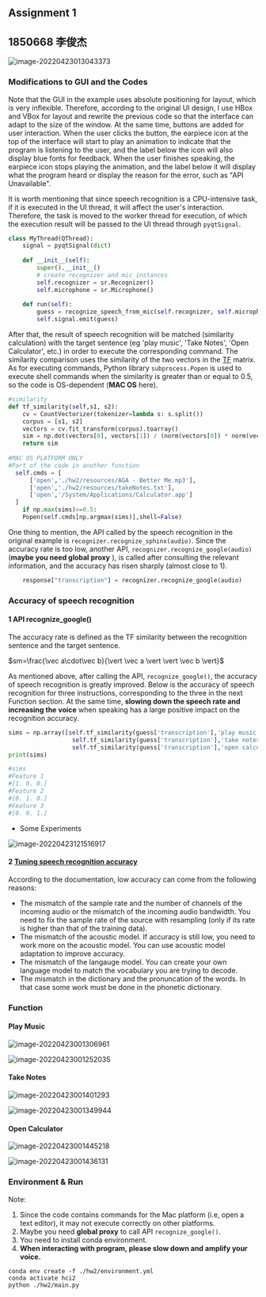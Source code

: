 

## Assignment 1

## 1850668 李俊杰

![image-20220423013043373](https://tva1.sinaimg.cn/large/e6c9d24ely1h1j18i896zj20gy0skjsu.jpg)

### Modifications to GUI and the Codes

Note that the GUI in the example uses absolute positioning for layout, which is very inflexible. Therefore, according to the original UI design, I use HBox and VBox for layout and rewrite the previous code so that the interface can adapt to the size of the window. At the same time, buttons are added for user interaction. When the user clicks the button, the earpiece icon at the top of the interface will start to play an animation to indicate that the program is listening to the user, and the label below the icon will also display blue fonts for feedback. When the user finishes speaking, the earpiece icon stops playing the animation, and the label below it will display what the program heard or display the reason for the error, such as "API Unavailable".

It is worth mentioning that since speech recognition is a CPU-intensive task, if it is executed in the UI thread, it will affect the user's interaction. Therefore, the task is moved to the worker thread for execution, of which the execution result will be passed to the UI thread through `pyqtSignal`.

```python
class MyThread(QThread):
    signal = pyqtSignal(dict)
    
    def __init__(self):
        super().__init__()
        # create recognizer and mic instances
        self.recognizer = sr.Recognizer()
        self.microphone = sr.Microphone()
    
    def run(self):
        guess = recognize_speech_from_mic(self.recognizer, self.microphone)
        self.signal.emit(guess)
```

After that, the result of speech recognition will be matched (similarity calculation) with the target sentence (eg 'play music', 'Take Notes', 'Open Calculator', etc.) in order to execute the corresponding command. The similarity comparison uses the similarity of the two vectors in the [TF](https://cloud.tencent.com/developer/article/1145941) matrix. As for executing commands, Python library `subprocess.Popen` is used to execute shell commands when the similarity is greater than or equal to 0.5, so the code is OS-dependent (**MAC OS** here).

```python
#similarity
def tf_similarity(self,s1, s2):
  	cv = CountVectorizer(tokenizer=lambda s: s.split())
  	corpus = [s1, s2]
  	vectors = cv.fit_transform(corpus).toarray()
  	sim = np.dot(vectors[0], vectors[1]) / (norm(vectors[0]) * norm(vectors[1]))
  	return sim
  
#MAC OS PLATFORM ONLY
#Part of the code in another function
  self.cmds = [
      ['open','./hw2/resources/AGA - Better Me.mp3'],
      ['open','./hw2/resources/takeNotes.txt'],
      ['open','/System/Applications/Calculator.app']
  ]
	if np.max(sims)>=0.5:
    Popen(self.cmds[np.argmax(sims)],shell=False)
```

One thing to mention, the API called by the speech recognition in the original example is `recognizer.recognize_sphinx(audio)`. Since the accuracy rate is too low, another API, `recognizer.recognize_google(audio)`(**maybe you need global proxy** ), is called after consulting the relevant information, and the accuracy has risen sharply (almost close to 1).

```python
	response["transcription"] = recognizer.recognize_google(audio)
```



### Accuracy of speech recognition

#### 1 API recognize_google()

The accuracy rate is defined as the TF similarity between the recognition sentence and the target sentence.

$sm=\frac{\vec a\cdot\vec b}{\vert \vec a \vert \vert \vec b \vert}$

As mentioned above, after calling the API, `recognize_google()`, the accuracy of speech recognition is greatly improved. Below is the accuracy of speech recognition for three instructions, corresponding to the three in the next Function section. At the same time, **slowing down the speech rate and increasing the voice** when speaking has a large positive impact on the recognition accuracy.

```python
sims = np.array([self.tf_similarity(guess['transcription'],'play music'),
                  self.tf_similarity(guess['transcription'],'take notes'),
                  self.tf_similarity(guess['transcription'],'open calculator')],dtype=np.float32)
print(sims)

#sims
#Feature 1
#[1. 0. 0.]
#Feature 2
#[0. 1. 0.]
#Feature 3
#[0. 0. 1.]
```

* Some Experiments

![image-20220423121516917](https://tva1.sinaimg.cn/large/e6c9d24ely1h1jj7m443qj20j009it91.jpg)

#### 2 [Tuning speech recognition accuracy](https://cmusphinx.github.io/wiki/tutorialtuning/)

According to the documentation, low accuracy can come from the following reasons:

* The mismatch of the sample rate and the number of channels of the incoming audio or the mismatch of the incoming audio bandwidth. You need to fix the sample rate of the source with resampling (only if its rate is higher than that of the training data).
* The mismatch of the acoustic model. If accuracy is still low, you need to work more on the acoustic model. You can use acoustic model adaptation to improve accuracy.
* The mismatch of the langauge model. You can create your own language model to match the vocabulary you are trying to decode.
* The mismatch in the dictionary and the pronuncation of the words. In that case some work must be done in the phonetic dictionary.

### Function

####  Play Music

![image-20220423001306961](https://tva1.sinaimg.cn/large/e6c9d24ely1h1j18lcpjnj205c01gdfm.jpg)

![image-20220423001252035](https://tva1.sinaimg.cn/large/e6c9d24ely1h1j18n0ltaj219j0u0q96.jpg)





#### Take Notes

![image-20220423001401293](https://tva1.sinaimg.cn/large/e6c9d24ely1h1j18r07kcj206001ct8h.jpg)

![image-20220423001349944](https://tva1.sinaimg.cn/large/e6c9d24ely1h1j18op86kj216w0sodim.jpg)

#### Open Calculator

![image-20220423001445218](https://tva1.sinaimg.cn/large/e6c9d24ely1h1j18tsthtj205o01ajr5.jpg)

![image-20220423001436131](https://tva1.sinaimg.cn/large/e6c9d24ely1h1j18vqo0kj20ua0scmzt.jpg)



### Environment & Run

Note: 

1. Since the code contains commands for the Mac platform (i.e, open a text editor), it may not execute correctly on other platforms.
2. Maybe you need **global proxy** to call API `recognize_google()`.
3. You need to install conda environment.
4. **When interacting with program, please slow down and amplify your voice.**

```shell
conda env create -f ./hw2/environment.yml
conda activate hci2
python ./hw2/main.py
```





